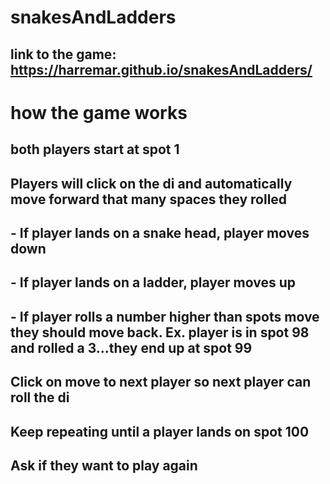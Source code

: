 # snakesAndLadders

## link to the game: https://harremar.github.io/snakesAndLadders/
 
# how the game works
## both players start at spot 1
## Players will click on the di and automatically move forward that many spaces they rolled
##    - If player lands on a snake head, player moves down
##    - If player lands on a ladder, player moves up
##    - If player rolls a number higher than spots move they should move back. Ex. player is in spot 98 and rolled a 3...they end up at spot 99
## Click on move to next player so next player can roll the di
## Keep repeating until a player lands on spot 100
## Ask if they want to play again


